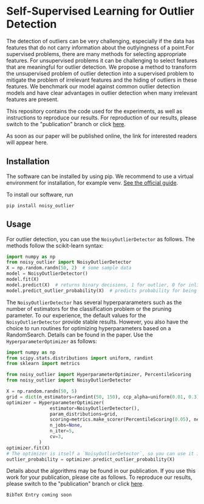 # Self-Supervised Learning for Outlier Detection

The detection of outliers can be very challenging, especially if the data has features that do not carry 
information about the outlyingness of a point.For supervised problems, there are many methods for selecting 
appropriate features. For unsupervised problems it can be challenging to select features that are meaningful 
for outlier detection. We propose a method to transform the unsupervised problem of outlier detection into a 
supervised problem to mitigate the problem of irrelevant features and the hiding of outliers in these features. 
We benchmark our model against common outlier detection models and have clear advantages in outlier detection 
when many irrelevant features are present.

This repository contains the code used for the experiments, as well as instructions to reproduce our results. 
For reproduction of our results, please switch to the "publication" branch 
or click [here](https://github.com/JanDiers/self-supervised-outlier/tree/publication).

As soon as our paper will be published online, the link for interested readers will appear here.

## Installation

The software can be installed by using pip. We recommend to use a virtual environment for installation, for example 
venv. [See the official guide](https://docs.python.org/3/library/venv.html).

To install our software, run

``pip install noisy_outlier``


## Usage

For outlier detection, you can use the `NoisyOutlierDetector` as follows. The methods follow the scikit-learn syntax:

```python
import numpy as np
from noisy_outlier import NoisyOutlierDetector
X = np.random.randn(50, 2)  # some sample data
model = NoisyOutlierDetector()
model.fit(X)
model.predict(X)  # returns binary decisions, 1 for outlier, 0 for inlier
model.predict_outlier_probability(X)  # predicts probability for being an outlier, this is the recommended way   
```

The `NoisyOutlierDetector` has several hyperpararameters such as the number of estimators for the classification 
problem or the pruning parameter. To our experience, the default values for the `NoisyOutlierDetector` provide stable 
results. However, you also have the choice to run routines for optimizing hyperparameters based on a RandomSearch. Details
can be found in the paper. Use the `HyperparameterOptimizer` as follows:

````python
import numpy as np
from scipy.stats.distributions import uniform, randint
from sklearn import metrics

from noisy_outlier import HyperparameterOptimizer, PercentileScoring
from noisy_outlier import NoisyOutlierDetector

X = np.random.randn(50, 5)
grid = dict(n_estimators=randint(50, 150), ccp_alpha=uniform(0.01, 0.3), min_samples_leaf=randint(5, 10))
optimizer = HyperparameterOptimizer(
                estimator=NoisyOutlierDetector(),
                param_distributions=grid,
                scoring=metrics.make_scorer(PercentileScoring(0.05), needs_proba=True),
                n_jobs=None,
                n_iter=5,
                cv=3,
            )
optimizer.fit(X)
# The optimizer is itself a `NoisyOutlierDetector`, so you can use it in the same way:
outlier_probability = optimizer.predict_outlier_probability(X)
````
Details about the algorithms may be found in our publication. 
If you use this work for your publication, please cite as follows. To reproduce our results, 
please switch to the "publication" branch or click [here](https://github.com/JanDiers/self-supervised-outlier/tree/publication).

````
BibTeX Entry coming soon
````
